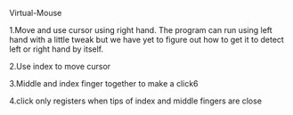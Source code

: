  Virtual-Mouse
 
 1.Move and use cursor using right hand. The program can run using left hand with a little tweak but we have yet to figure out how to get it to detect left or right hand by itself.


2.Use index to move cursor

3.Middle and index finger together to make a click6

4.click only registers when tips of index and middle fingers are close
